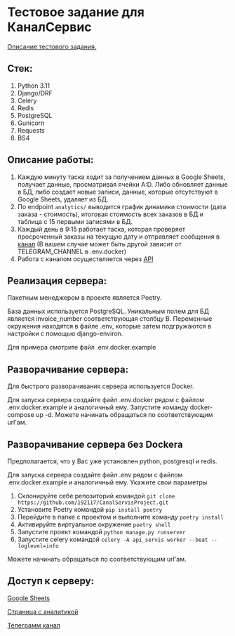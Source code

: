# Тестовое задание для КаналСервис

[Описание тестового задания.](https://github.com/192117/CanalServisProject/blob/master/Task_descriptions.mht)

## Стек:

1. Python 3.11
2. Django/DRF
3. Celery
4. Redis
5. PostgreSQL
6. Gunicorn
7. Requests
8. BS4

## Описание работы:

1. Каждую минуту таска ходит за получением данных в Google Sheets, получает данные, просматривая ячейки A:D. 
Либо обновляет данные в БД, либо создает новые записи, данные, которые отсутствуют в Google Sheets, удаляет из БД.
2. По endpoint `analytics/` выводится график динамики стоимости (дата заказа - стоимость), итоговая стоимость всех 
заказов в БД и таблица с 15 первыми записями в БД. 
3. Каждый день в 9:15 работает таска, которая проверяет просроченный заказы на текущую дату и отправляет сообщения в
[канал](https://t.me/Notifications192117) (В вашем случае может быть другой зависит от TELEGRAM_CHANNEL в .env.docker)
4. Работа с каналом осуществляется через [API](https://api.telegram.org/)

## Реализация сервера:

Пакетным менеджером в проекте является Poetry.

База данных используется PostgreSQL. Уникальным полем для БД является invoice_number соответствующая столбцу B.
Переменные окружения находятся в файле .env, которые затем подгружаются в настройки с помощью django-environ. 

Для примера смотрите файл .env.docker.example 

## Разворачивание сервера:

Для быстрого разворачивания сервера используется Docker.

Для запуска сервера создайте файл .env.docker рядом с файлом .env.docker.example и аналогичный ему.
Запустите команду docker-compose up -d.
Можете начинать обращаться по соответствующим url'ам.

## Разворачивание сервера без Dockera

Предполагается, что у Вас уже установлен python, postgresql и redis.

Для запуска сервера создайте файл .env рядом с файлом .env.docker.example и аналогичный ему.
Укажите свои параметры

1. Склонируйте себе репозиторий командой `git clone https://github.com/192117/CanalServisProject.git`
2. Установите Poetry командой `pip install poetry`
3. Перейдите в папке с проектом и выполните команду `poetry install`
4. Активируйте виртуальное окружение `poetry shell`
5. Запустите проект командой `python manage.py runserver`
6. Запустите celery командой `celery -A api_servis worker --beat --loglevel=info`
 
Можете начинать обращаться по соответствующим url'ам.

## Доступ к серверу:

[Google Sheets](https://docs.google.com/spreadsheets/d/1o2YLMwD7-J-ZiHhuH2tFmklQdMfxPaiqb3hSI7wIt4Y/edit?usp=sharing)

[Страница с аналитикой](http://5.104.108.168:8005/analytics/)

[Телеграмм канал](https://t.me/Notifications192117)
